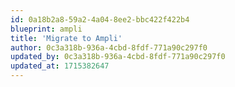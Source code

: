 ```yaml
---
id: 0a18b2a8-59a2-4a04-8ee2-bbc422f422b4
blueprint: ampli
title: 'Migrate to Ampli'
author: 0c3a318b-936a-4cbd-8fdf-771a90c297f0
updated_by: 0c3a318b-936a-4cbd-8fdf-771a90c297f0
updated_at: 1715382647
---
```

